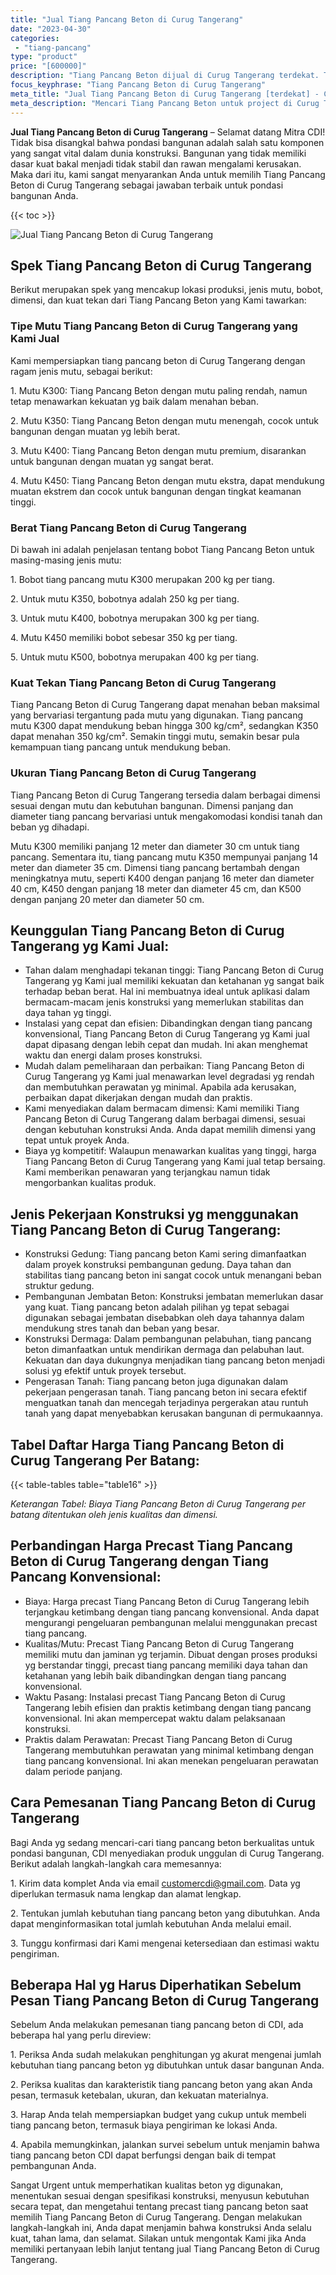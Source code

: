 ```yaml
---
title: "Jual Tiang Pancang Beton di Curug Tangerang"
date: "2023-04-30"
categories:
 - "tiang-pancang"
type: "product"
price: "[600000]"
description: "Tiang Pancang Beton dijual di Curug Tangerang terdekat. Tiang Pancang Beton ini sering dipakai dalam pekerjaan pembangunan sebagai pondasi utama yang tahan lama dan berkualitas tinggi. Kontak kami untuk mendapatkan informasi lebih lanjut."
focus_keyphrase: "Tiang Pancang Beton di Curug Tangerang"
meta_title: "Jual Tiang Pancang Beton di Curug Tangerang [terdekat] - CDI"
meta_description: "Mencari Tiang Pancang Beton untuk project di Curug Tangerang? Kami menyediakan Tiang Pancang Beton berkualitas untuk pembangunan. Segera dapatkan harga terbaik sekarang."
---
```


**Jual Tiang Pancang Beton di Curug Tangerang** – Selamat datang Mitra CDI! Tidak bisa disangkal bahwa pondasi bangunan adalah salah satu komponen yang sangat vital dalam dunia konstruksi. Bangunan yang tidak memiliki dasar kuat bakal menjadi tidak stabil dan rawan mengalami kerusakan. Maka dari itu, kami sangat menyarankan Anda untuk memilih Tiang Pancang Beton di Curug Tangerang sebagai jawaban terbaik untuk pondasi bangunan Anda.

{{< toc >}}

![Jual Tiang Pancang Beton di Curug Tangerang](/images/tiang-pancang/tiang-pancang-29.jpg)

## Spek Tiang Pancang Beton di Curug Tangerang

Berikut merupakan spek yang mencakup lokasi produksi, jenis mutu, bobot, dimensi, dan kuat tekan dari Tiang Pancang Beton yang Kami tawarkan:

### Tipe Mutu Tiang Pancang Beton di Curug Tangerang yang Kami Jual

Kami mempersiapkan tiang pancang beton di Curug Tangerang dengan ragam jenis mutu, sebagai berikut:

1\. Mutu K300: Tiang Pancang Beton dengan mutu paling rendah, namun tetap menawarkan kekuatan yg baik dalam menahan beban.

2\. Mutu K350: Tiang Pancang Beton dengan mutu menengah, cocok untuk bangunan dengan muatan yg lebih berat.

3\. Mutu K400: Tiang Pancang Beton dengan mutu premium, disarankan untuk bangunan dengan muatan yg sangat berat.

4\. Mutu K450: Tiang Pancang Beton dengan mutu ekstra, dapat mendukung muatan ekstrem dan cocok untuk bangunan dengan tingkat keamanan tinggi.

### Berat Tiang Pancang Beton di Curug Tangerang

Di bawah ini adalah penjelasan tentang bobot Tiang Pancang Beton untuk masing-masing jenis mutu:

1\. Bobot tiang pancang mutu K300 merupakan 200 kg per tiang.

2\. Untuk mutu K350, bobotnya adalah 250 kg per tiang.

3\. Untuk mutu K400, bobotnya merupakan 300 kg per tiang.

4\. Mutu K450 memiliki bobot sebesar 350 kg per tiang.

5\. Untuk mutu K500, bobotnya merupakan 400 kg per tiang.

### Kuat Tekan Tiang Pancang Beton di Curug Tangerang

Tiang Pancang Beton di Curug Tangerang dapat menahan beban maksimal yang bervariasi tergantung pada mutu yang digunakan. Tiang pancang mutu K300 dapat mendukung beban hingga 300 kg/cm², sedangkan K350 dapat menahan 350 kg/cm². Semakin tinggi mutu, semakin besar pula kemampuan tiang pancang untuk mendukung beban.

### Ukuran Tiang Pancang Beton di Curug Tangerang

Tiang Pancang Beton di Curug Tangerang tersedia dalam berbagai dimensi sesuai dengan mutu dan kebutuhan bangunan. Dimensi panjang dan diameter tiang pancang bervariasi untuk mengakomodasi kondisi tanah dan beban yg dihadapi.

Mutu K300 memiliki panjang 12 meter dan diameter 30 cm untuk tiang pancang. Sementara itu, tiang pancang mutu K350 mempunyai panjang 14 meter dan diameter 35 cm. Dimensi tiang pancang bertambah dengan meningkatnya mutu, seperti K400 dengan panjang 16 meter dan diameter 40 cm, K450 dengan panjang 18 meter dan diameter 45 cm, dan K500 dengan panjang 20 meter dan diameter 50 cm.

## Keunggulan Tiang Pancang Beton di Curug Tangerang yg Kami Jual:

*   Tahan dalam menghadapi tekanan tinggi: Tiang Pancang Beton di Curug Tangerang yg Kami jual memiliki kekuatan dan ketahanan yg sangat baik terhadap beban berat. Hal ini membuatnya ideal untuk aplikasi dalam bermacam-macam jenis konstruksi yang memerlukan stabilitas dan daya tahan yg tinggi.
*   Instalasi yang cepat dan efisien: Dibandingkan dengan tiang pancang konvensional, Tiang Pancang Beton di Curug Tangerang yg Kami jual dapat dipasang dengan lebih cepat dan mudah. Ini akan menghemat waktu dan energi dalam proses konstruksi.
*   Mudah dalam pemeliharaan dan perbaikan: Tiang Pancang Beton di Curug Tangerang yg Kami jual menawarkan level degradasi yg rendah dan membutuhkan perawatan yg minimal. Apabila ada kerusakan, perbaikan dapat dikerjakan dengan mudah dan praktis.
*   Kami menyediakan dalam bermacam dimensi: Kami memiliki Tiang Pancang Beton di Curug Tangerang dalam berbagai dimensi, sesuai dengan kebutuhan konstruksi Anda. Anda dapat memilih dimensi yang tepat untuk proyek Anda.
*   Biaya yg kompetitif: Walaupun menawarkan kualitas yang tinggi, harga Tiang Pancang Beton di Curug Tangerang yang Kami jual tetap bersaing. Kami memberikan penawaran yang terjangkau namun tidak mengorbankan kualitas produk.

## Jenis Pekerjaan Konstruksi yg menggunakan Tiang Pancang Beton di Curug Tangerang:

*   Konstruksi Gedung: Tiang pancang beton Kami sering dimanfaatkan dalam proyek konstruksi pembangunan gedung. Daya tahan dan stabilitas tiang pancang beton ini sangat cocok untuk menangani beban struktur gedung.
*   Pembangunan Jembatan Beton: Konstruksi jembatan memerlukan dasar yang kuat. Tiang pancang beton adalah pilihan yg tepat sebagai digunakan sebagai jembatan disebabkan oleh daya tahannya dalam mendukung stres tanah dan beban yang besar.
*   Konstruksi Dermaga: Dalam pembangunan pelabuhan, tiang pancang beton dimanfaatkan untuk mendirikan dermaga dan pelabuhan laut. Kekuatan dan daya dukungnya menjadikan tiang pancang beton menjadi solusi yg efektif untuk proyek tersebut.
*   Pengerasan Tanah: Tiang pancang beton juga digunakan dalam pekerjaan pengerasan tanah. Tiang pancang beton ini secara efektif menguatkan tanah dan mencegah terjadinya pergerakan atau runtuh tanah yang dapat menyebabkan kerusakan bangunan di permukaannya.

## Tabel Daftar Harga Tiang Pancang Beton di Curug Tangerang Per Batang:

{{< table-tables table="table16" >}}

_Keterangan Tabel: Biaya Tiang Pancang Beton di Curug Tangerang per batang ditentukan oleh jenis kualitas dan dimensi._

## Perbandingan Harga Precast Tiang Pancang Beton di Curug Tangerang dengan Tiang Pancang Konvensional:

*   Biaya: Harga precast Tiang Pancang Beton di Curug Tangerang lebih terjangkau ketimbang dengan tiang pancang konvensional. Anda dapat mengurangi pengeluaran pembangunan melalui menggunakan precast tiang pancang.
*   Kualitas/Mutu: Precast Tiang Pancang Beton di Curug Tangerang memiliki mutu dan jaminan yg terjamin. Dibuat dengan proses produksi yg berstandar tinggi, precast tiang pancang memiliki daya tahan dan ketahanan yang lebih baik dibandingkan dengan tiang pancang konvensional.
*   Waktu Pasang: Instalasi precast Tiang Pancang Beton di Curug Tangerang lebih efisien dan praktis ketimbang dengan tiang pancang konvensional. Ini akan mempercepat waktu dalam pelaksanaan konstruksi.
*   Praktis dalam Perawatan: Precast Tiang Pancang Beton di Curug Tangerang membutuhkan perawatan yang minimal ketimbang dengan tiang pancang konvensional. Ini akan menekan pengeluaran perawatan dalam periode panjang.

## Cara Pemesanan Tiang Pancang Beton di Curug Tangerang

Bagi Anda yg sedang mencari-cari tiang pancang beton berkualitas untuk pondasi bangunan, CDI menyediakan produk unggulan di Curug Tangerang. Berikut adalah langkah-langkah cara memesannya:

1\.  Kirim data komplet Anda via email customercdi@gmail.com. Data yg diperlukan termasuk nama lengkap dan alamat lengkap.

2\.  Tentukan jumlah kebutuhan tiang pancang beton yang dibutuhkan. Anda dapat menginformasikan total jumlah kebutuhan Anda melalui email.

3\.  Tunggu konfirmasi dari Kami mengenai ketersediaan dan estimasi waktu pengiriman.

## Beberapa Hal yg Harus Diperhatikan Sebelum Pesan Tiang Pancang Beton di Curug Tangerang

Sebelum Anda melakukan pemesanan tiang pancang beton di CDI, ada beberapa hal yang perlu direview:

1\.  Periksa Anda sudah melakukan penghitungan yg akurat mengenai jumlah kebutuhan tiang pancang beton yg dibutuhkan untuk dasar bangunan Anda.

2\.  Periksa kualitas dan karakteristik tiang pancang beton yang akan Anda pesan, termasuk ketebalan, ukuran, dan kekuatan materialnya.

3\.  Harap Anda telah mempersiapkan budget yang cukup untuk membeli tiang pancang beton, termasuk biaya pengiriman ke lokasi Anda.

4\.  Apabila memungkinkan, jalankan survei sebelum untuk menjamin bahwa tiang pancang beton CDI dapat berfungsi dengan baik di tempat pembangunan Anda.

Sangat Urgent untuk memperhatikan kualitas beton yg digunakan, menentukan sesuai dengan spesifikasi konstruksi, menyusun kebutuhan secara tepat, dan mengetahui tentang precast tiang pancang beton saat memilih Tiang Pancang Beton di Curug Tangerang. Dengan melakukan langkah-langkah ini, Anda dapat menjamin bahwa konstruksi Anda selalu kuat, tahan lama, dan selamat. Silakan untuk mengontak Kami jika Anda memiliki pertanyaan lebih lanjut tentang jual Tiang Pancang Beton di Curug Tangerang.